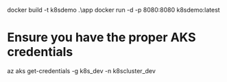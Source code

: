 docker build -t k8sdemo .\app
docker run -d -p 8080:8080 k8sdemo:latest

# Ensure you have the proper AKS credentials
az aks get-credentials -g k8s_dev -n k8scluster_dev

